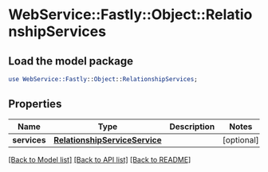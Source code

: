 # WebService::Fastly::Object::RelationshipServices

## Load the model package
```perl
use WebService::Fastly::Object::RelationshipServices;
```

## Properties
Name | Type | Description | Notes
------------ | ------------- | ------------- | -------------
**services** | [**RelationshipServiceService**](RelationshipServiceService.md) |  | [optional] 

[[Back to Model list]](../README.md#documentation-for-models) [[Back to API list]](../README.md#documentation-for-api-endpoints) [[Back to README]](../README.md)


